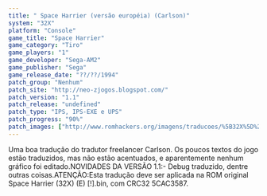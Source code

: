 ```yaml
---
title: " Space Harrier (versão européia) (Carlson)"
system: "32X"
platform: "Console"
game_title: "Space Harrier"
game_category: "Tiro"
game_players: "1"
game_developer: "Sega-AM2"
game_publisher: "Sega"
game_release_date: "??/??/1994"
patch_group: "Nenhum"
patch_site: "http://neo-zjogos.blogspot.com/"
patch_version: "1.1"
patch_release: "undefined"
patch_type: "IPS, IPS-EXE e UPS"
patch_progress: "90%"
patch_images: ["http://www.romhackers.org/imagens/traducoes/%5B32X%5D%20Space%20Harrier%20-%20Carlson%20-%201.png","http://www.romhackers.org/imagens/traducoes/%5B32X%5D%20Space%20Harrier%20-%20Carlson%20-%202.jpg","http://www.romhackers.org/imagens/traducoes/%5B32X%5D%20Space%20Harrier%20-%20Carlson%20-%203.png"]
---
```

Uma boa tradução do tradutor freelancer Carlson. Os poucos textos do jogo estão traduzidos, mas não estão acentuados, e aparentemente nenhum gráfico foi editado.NOVIDADES DA VERSÃO 1.1:- Debug traduzido, dentre outras coisas.ATENÇÃO:Esta tradução deve ser aplicada na ROM original Space Harrier (32X) (E) [!].bin, com CRC32 5CAC3587.